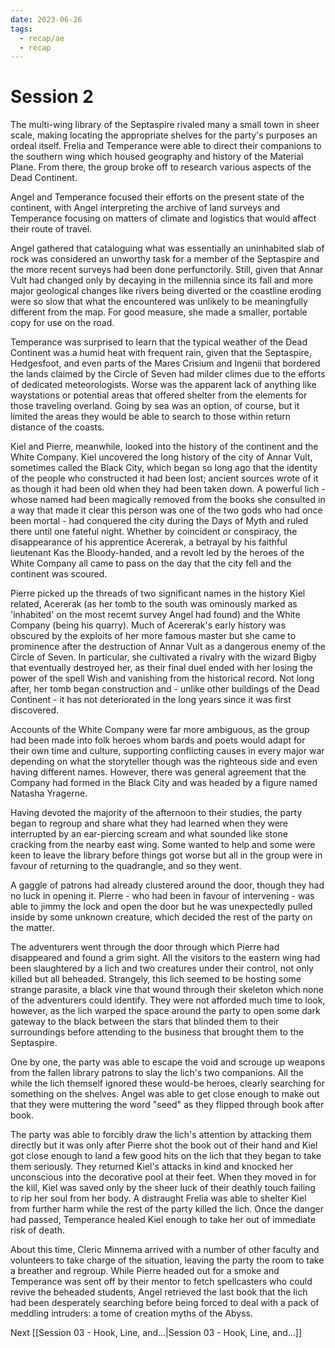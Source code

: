 ```yaml
---
date: 2023-06-26
tags:
  - recap/ae
  - recap
---
```

# Session 2

The multi-wing library of the Septaspire rivaled many a small town in sheer scale, making locating the appropriate shelves for the party's purposes an ordeal itself. Frelia and Temperance were able to direct their companions to the southern wing which housed geography and history of the Material Plane. From there, the group broke off to research various aspects of the Dead Continent.

Angel and Temperance focused their efforts on the present state of the continent, with Angel interpreting the archive of land surveys and Temperance focusing on matters of climate and logistics that would affect their route of travel.

Angel gathered that cataloguing what was essentially an uninhabited slab of rock was considered an unworthy task for a member of the Septaspire and the more recent surveys had been done perfunctorily. Still, given that Annar Vult had changed only by decaying in the millennia since its fall and more major geological changes like rivers being diverted or the coastline eroding were so slow that what the encountered was unlikely to be meaningfully different from the map. For good measure, she made a smaller, portable copy for use on the road.

Temperance was surprised to learn that the typical weather of the Dead Continent was a humid heat with frequent rain, given that the Septaspire, Hedgesfoot, and even parts of the Mares Crisium and Ingenii that bordered the lands claimed by the Circle of Seven had milder climes due to the efforts of dedicated meteorologists. Worse was the apparent lack of anything like waystations or potential areas that offered shelter from the elements for those traveling overland. Going by sea was an option, of course, but it limited the areas they would be able to search to those within return distance of the coasts.

Kiel and Pierre, meanwhile, looked into the history of the continent and the White Company. Kiel uncovered the long history of the city of Annar Vult, sometimes called the Black City, which began so long ago that the identity of the people who constructed it had been lost; ancient sources wrote of it as though it had been old when they had been taken down. A powerful lich - whose named had been magically removed from the books she consulted in a way that made it clear this person was one of the two gods who had once been mortal - had conquered the city during the Days of Myth and ruled there until one fateful night. Whether by coincident or conspiracy, the disappearance of his apprentice Acererak, a betrayal by his faithful lieutenant Kas the Bloody-handed, and a revolt led by the heroes of the White Company all came to pass on the day that the city fell and the continent was scoured.

Pierre picked up the threads of two significant names in the history Kiel related, Acererak (as her tomb to the south was ominously marked as 'inhabited' on the most recemt survey Angel had found) and the White Company (being his quarry). Much of Acererak's early history was obscured by the exploits of her more famous master but she came to prominence after the destruction of Annar Vult as a dangerous enemy of the Circle of Seven. In particular, she cultivated a rivalry with the wizard Bigby that eventually destroyed her, as their final duel ended with her losing the power of the spell Wish and vanishing from the historical record. Not long after, her tomb began construction and - unlike other buildings of the Dead Continent - it has not deteriorated in the long years since it was first discovered.

Accounts of the White Company were far more ambiguous, as the group had been made into folk heroes whom bards and poets would adapt for their own time and culture, supporting conflicting causes in every major war depending on what the storyteller though was the righteous side and even having different names. However, there was general agreement that the Company had formed in the Black City and was headed by a figure named Natasha Yragerne.

Having devoted the majority of the afternoon to their studies, the party began to regroup and share what they had learned when they were interrupted by an ear-piercing scream and what sounded like stone cracking from the nearby east wing. Some wanted to help and some were keen to leave the library before things got worse but all in the group were in favour of returning to the quadrangle, and so they went.

A gaggle of patrons had already clustered around the door, though they had no luck in opening it. Pierre - who had been in favour of intervening - was able to jimmy the lock and open the door but he was unexpectedly pulled inside by some unknown creature, which decided the rest of the party on the matter.

The adventurers went through the door through which Pierre had disappeared and found a grim sight. All the visitors to the eastern wing had been slaughtered by a lich and two creatures under their control, not only killed but all beheaded. Strangely, this lich seemed to be hosting some strange parasite, a black vine that wound through their skeleton which none of the adventurers could identify. They were not afforded much time to look, however, as the lich warped the space around the party to open some dark gateway to the black between the stars that blinded them to their surroundings before attending to the business that brought them to the Septaspire.

One by one, the party was able to escape the void and scrouge up weapons from the fallen library patrons to slay the lich's two companions. All the while the lich themself ignored these would-be heroes, clearly searching for something on the shelves. Angel was able to get close enough to make out that they were muttering the word "seed" as they flipped through book after book.

The party was able to forcibly draw the lich's attention by attacking them directly but it was only after Pierre shot the book out of their hand and Kiel got close enough to land a few good hits on the lich that they began to take them seriously. They returned Kiel's attacks in kind and knocked her unconscious into the decorative pool at their feet. When they moved in for the kill, Kiel was saved only by the sheer luck of their deathly touch failing to rip her soul from her body. A distraught Frelia was able to shelter Kiel from further harm while the rest of the party killed the lich. Once the danger had passed, Temperance healed Kiel enough to take her out of immediate risk of death.

About this time, Cleric Minnema arrived with a number of other faculty and volunteers to take charge of the situation, leaving the party the room to take a breather and regroup. While Pierre headed out for a smoke and Temperance was sent off by their mentor to fetch spellcasters who could revive the beheaded students, Angel retrieved the last book that the lich had been desperately searching before being forced to deal with a pack of meddling intruders: a tome of creation myths of the Abyss.

Next
[[Session 03 - Hook, Line, and...|Session 03 - Hook, Line, and...]]